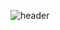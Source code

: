 ![header](https://capsule-render.vercel.app/api?type=waving&color=auto&height=300&section=header&text=Welcome%20to&fontSize=70&animation=fadeIn&fontAlignY=38&desc=kuper0201's%20Github&descSize=20&descAlignY=51&descAlign=62)
